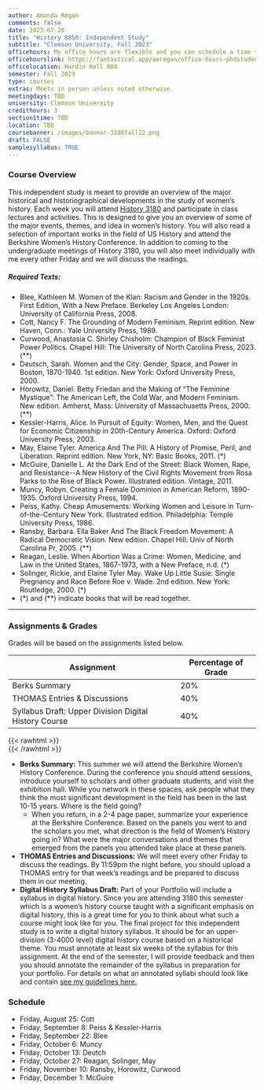 ```yaml
---
author: Amanda Regan
comments: false
date: 2023-07-20
title: "History 8850: Independent Study"
subtitle: "Clemson University, Fall 2023"
officehours: My office hours are flexible and you can schedule a time to meet with me.
officehourslink: https://fantastical.app/aeregan/office-hours-phdstudents
officelocation: Hardin Hall 004
semester: Fall 2023
type: courses
extras: Meets in person unless noted otherwise.
meetingdays: TBD
university: Clemson University
credithours: 3
section1time: TBD
location: TBD
coursebanner: /images/banner-3180fall22.png
draft: FALSE
samplesyllabus: TRUE
---
```

### Course Overview

This independent study is meant to provide an overview of the major historical and historiographical developments in the study of women’s history. Each week you will attend [History 3180](/courses/3180fall23) and participate in class lectures and activities. This is designed to give you an overview of some of the major events, themes, and idea in women’s history. You will also read a selection of important works in the field of US History and attend the Berkshire Women’s History Conference. In addition to coming to the undergraduate meetings of History 3180, you will also meet individually with me every other Friday and we will discuss the readings. 

##### Required Texts:
* Blee, Kathleen M. Women of the Klan: Racism and Gender in the 1920s. First Edition, With a New Preface. Berkeley Los Angeles London: University of California Press, 2008.
* Cott, Nancy F. The Grounding of Modern Feminism. Reprint edition. New Haven, Conn.: Yale University Press, 1989.
* Curwood, Anastasia C. Shirley Chisholm: Champion of Black Feminist Power Politics. Chapel Hill: The University of North Carolina Press, 2023. (**)
* Deutsch, Sarah. Women and the City: Gender, Space, and Power in Boston, 1870-1940. 1st edition. New York: Oxford University Press, 2000.
* Horowitz, Daniel. Betty Friedan and the Making of “The Feminine Mystique”: The American Left, the Cold War, and Modern Feminism. New edition. Amherst, Mass: University of Massachusetts Press, 2000. (**)
* Kessler-Harris, Alice. In Pursuit of Equity: Women, Men, and the Quest for Economic Citizenship in 20th-Century America. Oxford: Oxford University Press, 2003.
* May, Elaine Tyler. America And The Pill: A History of Promise, Peril, and Liberation. Reprint edition. New York, NY: Basic Books, 2011. (*)
* McGuire, Danielle L. At the Dark End of the Street: Black Women, Rape, and Resistance--A New History of the Civil Rights Movement from Rosa Parks to the Rise of Black Power. Illustrated edition. Vintage, 2011.
* Muncy, Robyn. Creating a Female Dominion in American Reform, 1890-1935. Oxford University Press, 1994.
* Peiss, Kathy. Cheap Amusements: Working Women and Leisure in Turn-of-the-Century New York. Illustrated edition. Philadelphia: Temple University Press, 1986.
* Ransby, Barbara. Ella Baker And The Black Freedom Movement: A Radical Democratic Vision. New edition. Chapel Hill: Univ of North Carolina Pr, 2005. (**)
* Reagan, Leslie. When Abortion Was a Crime: Women, Medicine, and Law in the United States, 1867-1973, with a New Preface, n.d. (*)
* Solinger, Rickie, and Elaine Tyler May. Wake Up Little Susie: Single Pregnancy and Race Before Roe v. Wade. 2nd edition. New York: Routledge, 2000. (*)
* (*) and (**) indicate books that will be read together. 

---

### Assignments & Grades

Grades will be based on the assignments listed below.

|Assignment   | Percentage of Grade   |
|---|---|
|Berks Summary |	20% |
|THOMAS Entries & Discussions |	40%|
|Syllabus Draft: Upper Division Digital History Course |	40%|


{{< rawhtml >}}
<br>
{{< /rawhtml >}}

* **Berks Summary:** This summer we will attend the Berkshire Women’s History Conference. During the conference you should attend sessions, introduce yourself to scholars and other graduate students, and visit the exhibition hall. While you network in these spaces, ask people what they think the most significant development in the field has been in the last 10-15 years. Where is the field going? 	
    * When you return, in a 2-4 page paper, summarize your experience at the Berkshire Conference. Based on the panels you went to and the scholars you met, what direction is the field of Women’s History going in? What were the major conversations and themes that emerged from the panels you attended take place at these panels. 
* **THOMAS Entries and Discussions:** We will meet every other Friday to discuss the readings. By 11:59pm the night before, you should upload a THOMAS entry for that week’s readings and be prepared to discuss them in our meeting. 
* **Digital History Syllabus Draft:** Part of your Portfolio will include a syllabus in digital history. Since you are attending 3180 this semester which is a women’s history course taught with a significant emphasis on digital history, this is a great time for you to think about what such a course might look like for you. The final project for this independent study is to write a digital history syllabus. It should be for an upper-division (3-4000 level) digital history course based on a historical theme. You must annotate at least six weeks of the syllabus for this assignment. At the end of the semester, I will provide feedback and then you should annotate the remainder of the syllabus in preparation for your portfolio. For details on what an annotated syllabi should look like and contain [see my guidelines here.](../../resources/annotated-syllabi-guidelines)


### Schedule
* Friday, August 25: Cott
* Friday, September 8: Peiss & Kessler-Harris
* Friday, September 22: Blee
* Friday, October 6: Muncy
* Friday, October 13: Deutch 
* Friday, October 27: Reagan, Solinger, May 
* Friday, November 10: Ransby, Horowitz, Curwood
* Friday, December 1: McGuire